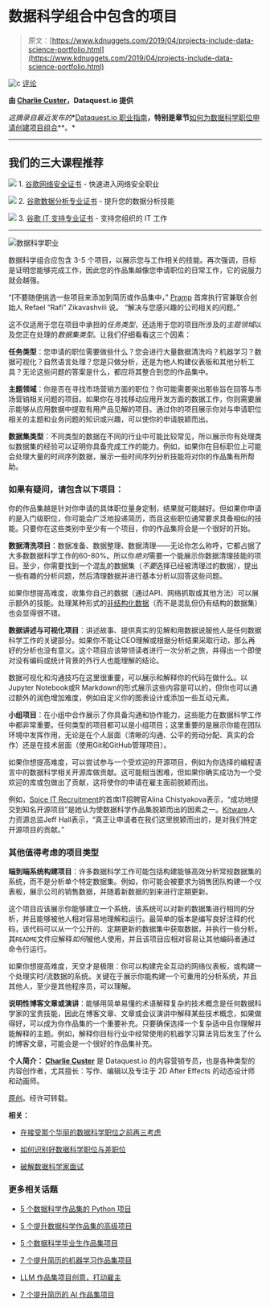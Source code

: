 # 数据科学组合中包含的项目

> 原文：[https://www.kdnuggets.com/2019/04/projects-include-data-science-portfolio.html](https://www.kdnuggets.com/2019/04/projects-include-data-science-portfolio.html)

![c](../Images/3d9c022da2d331bb56691a9617b91b90.png) [评论](#comments)

**由 [Charlie Custer](https://www.linkedin.com/in/charliecuster/)，Dataquest.io 提供**

*这摘录自最近发布的**[Dataquest.io 职业指南](https://www.dataquest.io/blog/data-science-career-guide/)**，特别是章节**[如何为数据科学职位申请创建项目组合](https://www.dataquest.io/blog/career-guide-data-science-projects-portfolio/)**。*

* * *

## 我们的三大课程推荐

![](../Images/0244c01ba9267c002ef39d4907e0b8fb.png) 1\. [谷歌网络安全证书](https://www.kdnuggets.com/google-cybersecurity) - 快速进入网络安全职业

![](../Images/e225c49c3c91745821c8c0368bf04711.png) 2\. [谷歌数据分析专业证书](https://www.kdnuggets.com/google-data-analytics) - 提升您的数据分析技能

![](../Images/0244c01ba9267c002ef39d4907e0b8fb.png) 3\. [谷歌 IT 支持专业证书](https://www.kdnuggets.com/google-itsupport) - 支持您组织的 IT 工作

* * *

![数据科学职业](../Images/3e90315f106103222cc4edec2bc5374e.png)

数据科学组合应包含 3-5 个项目，以展示您与工作相关的技能。再次强调，目标是证明您能够完成工作，因此您的作品集越像您申请职位的日常工作，它的说服力就会越强。

“[不要随便挑选一些项目来添加到简历或作品集中，” [Pramp](https://www.pramp.com/) 首席执行官兼联合创始人 Refael “Rafi” Zikavashvili 说。 “解决与您感兴趣的公司相关的问题。” 

这不仅适用于您在项目中承担的*任务类型*，还适用于您的项目所涉及的*主题领域*以及您正在处理的*数据集类型*。让我们仔细看看这三个因素：

**任务类型**：您申请的职位需要做些什么？您会进行大量数据清洗吗？机器学习？数据可视化？自然语言处理？您是只做分析，还是为他人构建仪表板和其他分析工具？无论这些问题的答案是什么，都应将其整合到您的作品集中。

**主题领域**：你是否在寻找市场营销方面的职位？你可能需要突出那些旨在回答与市场营销相关问题的项目。如果你在寻找移动应用开发方面的数据工作，你则需要展示能够从应用数据中提取有用产品见解的项目。通过你的项目展示你对与申请职位相关的主题和业务问题的知识或兴趣，可以使你的申请脱颖而出。

**数据集类型**：不同类型的数据在不同的行业中可能比较常见，所以展示你有处理类似数据集的经验可以证明你具备完成工作的能力。例如，如果你在目标职位上可能会处理大量的时间序列数据，展示一些时间序列分析技能将对你的作品集有所帮助。

### **如果有疑问，请包含以下项目：**

你的作品集越是针对你申请的具体职位量身定制，结果就可能越好。但如果你申请的是入门级职位，你可能会广泛地投递简历，而且这些职位通常要求具备相似的技能。只要你在这些类别中至少有一个项目，你的作品集将会是一个很好的开始。

**数据清洗项目**：数据准备、数据整理、数据清理——无论你怎么称呼，它都占据了大多数数据科学工作的60-80%。所以你*绝对*需要一个能展示你数据清理技能的项目。至少，你需要找到一个混乱的数据集（*不要*选择已经被清理过的数据），提出一些有趣的分析问题，然后清理数据并进行基本分析以回答这些问题。

如果你想提高难度，收集你自己的数据（通过API、网络抓取或其他方法）可以展示额外的技能。处理某种形式的[非结构化数据](https://en.wikipedia.org/wiki/Unstructured_data)（而不是混乱但仍有结构的数据集）也会显得很不错。

**数据讲述与可视化项目**：讲述故事、提供真实的见解和用数据说服他人是任何数据科学工作的关键部分。如果你不能让CEO理解或根据分析结果采取行动，那么再好的分析也没有意义。这个项目应该带领读者进行一次分析之旅，并得出一个即使对没有编码或统计背景的外行人也能理解的结论。

数据可视化和沟通技巧在这里很重要，可以展示和解释你的代码在做什么。以Jupyter Notebook或R Markdown的形式展示这些内容是可以的，但你也可以通过额外的润色增加难度，例如自定义你的图表设计或添加一些互动元素。

**小组项目**：在小组中合作展示了你具备沟通和协作能力，这些能力在数据科学工作中都非常重要。任何类型的项目都可以是小组项目；这里重要的是展示你能在团队环境中发挥作用，无论是在个人层面（清晰的沟通、公平的劳动分配、真实的合作）还是在技术层面（使用Git和GitHub管理项目）。

如果你想提高难度，可以尝试参与一个受欢迎的开源项目，例如为你选择的编程语言中的数据科学相关开源库做贡献。这可能相当困难，但如果你确实成功为一个受欢迎的库或包做出了贡献，这将使你的申请在雇主面前脱颖而出。

例如，[Spice IT Recruitment](http://www.spice-agency.ru/ru/)的首席IT招聘官Alina Chistyakova表示，“成功地提交到知名开源项目”是她认为使数据科学作品集脱颖而出的因素之一。[Kitware](https://www.kitware.com/)人力资源总监Jeff Hall表示，“真正让申请者在我们这里脱颖而出的，是对我们特定开源项目的贡献。”

### **其他值得考虑的项目类型**

**端到端系统构建项目**：许多数据科学工作可能包括构建能够高效分析常规数据集的系统，而不是分析单个特定数据集。例如，你可能会被要求为销售团队构建一个仪表板，展示公司的销售数据，并随着新数据的到来进行定期更新。

这个项目应该展示你能够建立一个系统，该系统可以对新的数据集进行相同的分析，并且能够被他人相对容易地理解和运行。最简单的版本是编写良好注释的代码，该代码可以从一个公开的、定期更新的数据集中获取数据，并执行一些分析。其`README`文件应解释*如何*被他人使用，并且该项目应相对容易让其他编码者通过命令行运行。

如果你想提高难度，天空才是极限：你可以构建完全互动的网络仪表板，或构建一个处理实时/流数据的系统。关键在于展示你能构建一个可重用的分析系统，并且其他人，至少是其他程序员，可以理解。

**说明性博客文章或演讲**：能够用简单易懂的术语解释复杂的技术概念是任何数据科学家的宝贵技能，因此在博客文章、文章或会议演讲中解释某些技术概念，如果做得好，可以成为你作品集的一个重要补充。只要确保选择一个复杂适中且你理解并能解释的主题。例如，解释你目标行业中经常使用的机器学习算法背后发生了什么的博客文章，可能会是一个很好的作品集补充。

**个人简介： [Charlie Custer](https://www.linkedin.com/in/charliecuster/)** 是 Dataquest.io 的内容营销专员，也是各种类型的内容创作者，尤其擅长：写作、编辑以及专注于 2D After Effects 的动态设计师和动画师。

[原创](https://www.dataquest.io/blog/data-science-career-guide/)。经许可转载。

**相关：**

+   [在接受那个华丽的数据科学职位之前再三考虑](/2018/12/think-twice-before-accept-fancy-data-science-job.html)

+   [如何识别好数据科学职位与差职位](/2019/04/recognize-good-data-scientist-job-from-bad.html)

+   [破解数据科学家面试](/2019/01/cracking-data-scientist-interview.html)

### 更多相关话题

+   [5 个数据科学作品集的 Python 项目](https://www.kdnuggets.com/2022/12/5-python-projects-data-science-portfolio.html)

+   [5 个提升数据科学作品集的高级项目](https://www.kdnuggets.com/2023/03/5-advance-projects-data-science-portfolio.html)

+   [5 个数据科学毕业生作品集项目](https://www.kdnuggets.com/5-portfolio-projects-for-final-year-data-science-students)

+   [7 个提升简历的机器学习作品集项目](https://www.kdnuggets.com/2022/09/7-machine-learning-portfolio-projects-boost-resume.html)

+   [LLM 作品集项目创意，打动雇主](https://www.kdnuggets.com/llm-portfolio-projects-ideas-to-wow-employers)

+   [7 个提升简历的 AI 作品集项目](https://www.kdnuggets.com/7-ai-portfolio-projects-to-boost-the-resume)

